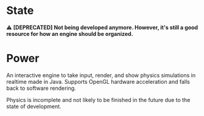 # State

⚠️ **[DEPRECATED] Not being developed anymore. However, it's still a good resource for how an engine should be organized.**

# Power

An interactive engine to take input, render, and show physics simulations in realtime made in Java. Supports OpenGL hardware acceleration and falls back to software rendering.

Physics is incomplete and not likely to be finished in the future due to the state of development.
